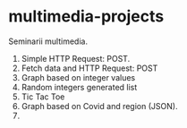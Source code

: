 # multimedia-projects
Seminarii multimedia.

1. Simple HTTP Request: POST.
2. Fetch data and HTTP Request: POST 
3. Graph based on integer values
4. Random integers generated list
5. Tic Tac Toe
6. Graph based on Covid and region (JSON).
7. 

